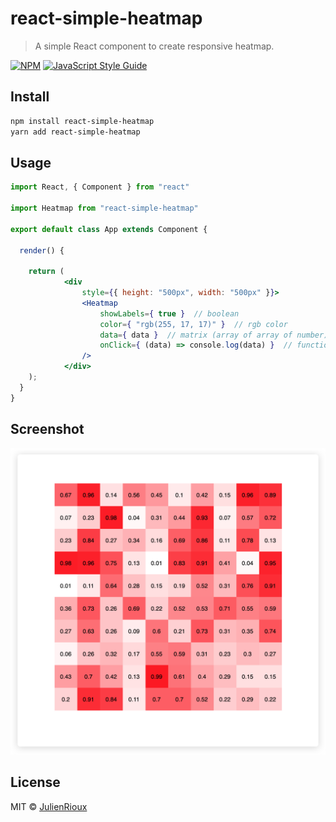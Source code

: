 # react-simple-heatmap

> A simple React component to create responsive heatmap.

[![NPM](https://img.shields.io/npm/v/react-simple-heatmap.svg)](https://www.npmjs.com/package/react-simple-heatmap) [![JavaScript Style Guide](https://img.shields.io/badge/code_style-standard-brightgreen.svg)](https://standardjs.com)

## Install

```bash
npm install react-simple-heatmap
yarn add react-simple-heatmap
```

## Usage

```jsx
import React, { Component } from "react"

import Heatmap from "react-simple-heatmap"

export default class App extends Component {

  render() {

    return (
			<div
				style={{ height: "500px", width: "500px" }}>
				<Heatmap
					showLabels={ true }  // boolean
					color={ "rgb(255, 17, 17)" }  // rgb color
					data={ data }  // matrix (array of array of number)
					onClick={ (data) => console.log(data) }  // function
				/>
			</div>
    );
  }
}
```

## Screenshot

![Alt text](./img/screenshotReactHeatmap.png)

## License

MIT © [JulienRioux](https://github.com/JulienRioux)
